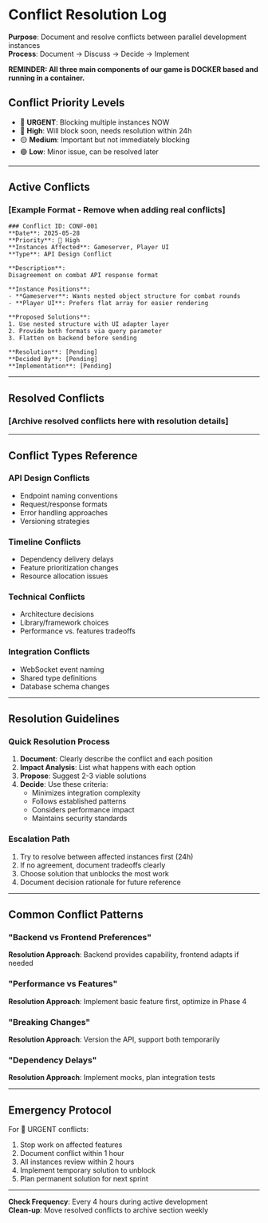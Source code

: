 # Conflict Resolution Log
**Purpose**: Document and resolve conflicts between parallel development instances  
**Process**: Document → Discuss → Decide → Implement

**REMINDER: All three main components of our game is DOCKER based and running in a container.**

## Conflict Priority Levels
- 🚨 **URGENT**: Blocking multiple instances NOW
- 🔴 **High**: Will block soon, needs resolution within 24h
- 🟡 **Medium**: Important but not immediately blocking
- 🟢 **Low**: Minor issue, can be resolved later

---

## Active Conflicts

### [Example Format - Remove when adding real conflicts]
```
### Conflict ID: CONF-001
**Date**: 2025-05-28
**Priority**: 🔴 High
**Instances Affected**: Gameserver, Player UI
**Type**: API Design Conflict

**Description**:
Disagreement on combat API response format

**Instance Positions**:
- **Gameserver**: Wants nested object structure for combat rounds
- **Player UI**: Prefers flat array for easier rendering

**Proposed Solutions**:
1. Use nested structure with UI adapter layer
2. Provide both formats via query parameter
3. Flatten on backend before sending

**Resolution**: [Pending]
**Decided By**: [Pending]
**Implementation**: [Pending]
```

---

## Resolved Conflicts

### [Archive resolved conflicts here with resolution details]

---

## Conflict Types Reference

### API Design Conflicts
- Endpoint naming conventions
- Request/response formats
- Error handling approaches
- Versioning strategies

### Timeline Conflicts
- Dependency delivery delays
- Feature prioritization changes
- Resource allocation issues

### Technical Conflicts
- Architecture decisions
- Library/framework choices
- Performance vs. features tradeoffs

### Integration Conflicts
- WebSocket event naming
- Shared type definitions
- Database schema changes

---

## Resolution Guidelines

### Quick Resolution Process
1. **Document**: Clearly describe the conflict and each position
2. **Impact Analysis**: List what happens with each option
3. **Propose**: Suggest 2-3 viable solutions
4. **Decide**: Use these criteria:
   - Minimizes integration complexity
   - Follows established patterns
   - Considers performance impact
   - Maintains security standards

### Escalation Path
1. Try to resolve between affected instances first (24h)
2. If no agreement, document tradeoffs clearly
3. Choose solution that unblocks the most work
4. Document decision rationale for future reference

---

## Common Conflict Patterns

### "Backend vs Frontend Preferences"
**Resolution Approach**: Backend provides capability, frontend adapts if needed

### "Performance vs Features"
**Resolution Approach**: Implement basic feature first, optimize in Phase 4

### "Breaking Changes"
**Resolution Approach**: Version the API, support both temporarily

### "Dependency Delays"
**Resolution Approach**: Implement mocks, plan integration tests

---

## Emergency Protocol

For 🚨 URGENT conflicts:
1. Stop work on affected features
2. Document conflict within 1 hour
3. All instances review within 2 hours
4. Implement temporary solution to unblock
5. Plan permanent solution for next sprint

---

**Check Frequency**: Every 4 hours during active development  
**Clean-up**: Move resolved conflicts to archive section weekly